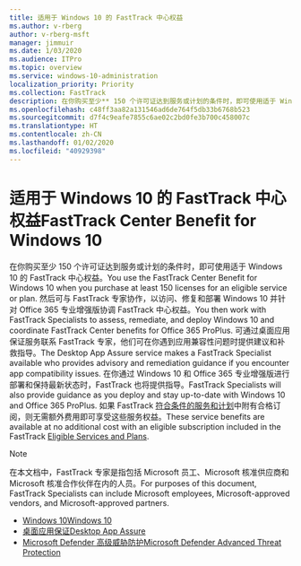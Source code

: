 ```yaml
---
title: 适用于 Windows 10 的 FastTrack 中心权益
ms.author: v-rberg
author: v-rberg-msft
manager: jimmuir
ms.date: 1/03/2020
ms.audience: ITPro
ms.topic: overview
ms.service: windows-10-administration
localization_priority: Priority
ms.collection: FastTrack
description: 在你购买至少** 150 个许可证达到服务或计划的条件时，即可使用适于 Windows 10 的 FastTrack 中心权益。
ms.openlocfilehash: c48ff3aa82a131546ad6de764f5db33b6768b523
ms.sourcegitcommit: d7f4c9eafe7855c6ae02c2bd0fe3b700c458007c
ms.translationtype: HT
ms.contentlocale: zh-CN
ms.lasthandoff: 01/02/2020
ms.locfileid: "40929398"
---
```

# <a name="fasttrack-center-benefit-for-windows-10"></a><span data-ttu-id="97bc5-103">适用于 Windows 10 的 FastTrack 中心权益</span><span class="sxs-lookup"><span data-stu-id="97bc5-103">FastTrack Center Benefit for Windows 10</span></span>

<span data-ttu-id="97bc5-104">在你购买至少 150 个许可证达到服务或计划的条件时，即可使用适于 Windows 10 的 FastTrack 中心权益。</span><span class="sxs-lookup"><span data-stu-id="97bc5-104">You use the FastTrack Center Benefit for Windows 10 when you purchase at least 150 licenses for an eligible service or plan.</span></span> <span data-ttu-id="97bc5-105">然后可与 FastTrack 专家协作，以访问、修复和部署 Windows 10 并针对 Office 365 专业增强版协调 FastTrack 中心权益。</span><span class="sxs-lookup"><span data-stu-id="97bc5-105">You then work with FastTrack Specialists to assess, remediate, and deploy Windows 10 and coordinate FastTrack Center benefits for Office 365 ProPlus.</span></span> <span data-ttu-id="97bc5-106">可通过桌面应用保证服务联系 FastTrack 专家，他们可在你遇到应用兼容性问题时提供建议和补救指导。</span><span class="sxs-lookup"><span data-stu-id="97bc5-106">The Desktop App Assure service makes a FastTrack Specialist available who provides advisory and remediation guidance if you encounter app compatibility issues.</span></span>  <span data-ttu-id="97bc5-107">在你通过 Windows 10 和 Office 365 专业增强版进行部署和保持最新状态时，FastTrack 也将提供指导。</span><span class="sxs-lookup"><span data-stu-id="97bc5-107">FastTrack Specialists will also provide guidance as you deploy and stay up-to-date with Windows 10 and Office 365 ProPlus.</span></span> <span data-ttu-id="97bc5-108">如果 FastTrack [符合条件的服务和计划](M365-eligible-services-and-plans.md)中附有合格订阅，则无需额外费用即可享受这些服务权益。</span><span class="sxs-lookup"><span data-stu-id="97bc5-108">These service benefits are available at no additional cost with an eligible subscription included in the FastTrack [Eligible Services and Plans](M365-eligible-services-and-plans.md).</span></span>
  
> [!NOTE]
> <span data-ttu-id="97bc5-109">在本文档中，FastTrack 专家是指包括 Microsoft 员工、Microsoft 核准供应商和 Microsoft 核准合作伙伴在内的人员。</span><span class="sxs-lookup"><span data-stu-id="97bc5-109">For purposes of this document, FastTrack Specialists can include Microsoft employees, Microsoft-approved vendors, and Microsoft-approved partners.</span></span> 
    
- [<span data-ttu-id="97bc5-110">Windows 10</span><span class="sxs-lookup"><span data-stu-id="97bc5-110">Windows 10</span></span>](Win-10-windows-10.md)
- [<span data-ttu-id="97bc5-111">桌面应用保证</span><span class="sxs-lookup"><span data-stu-id="97bc5-111">Desktop App Assure</span></span>](Win-10-desktop-app-assure.md)
- [<span data-ttu-id="97bc5-112">Microsoft Defender 高级威胁防护</span><span class="sxs-lookup"><span data-stu-id="97bc5-112">Microsoft Defender Advanced Threat Protection</span></span>](Win-10-microsoft-defender-atp.md)
  

  

 